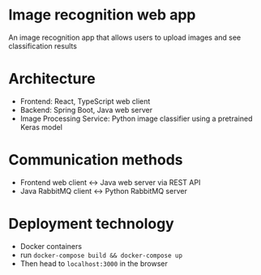 # Image recognition web app
An image recognition app that allows users to upload images and see classification results


# Architecture
- Frontend: React, TypeScript web client
- Backend: Spring Boot, Java web server
- Image Processing Service: Python image classifier using a pretrained Keras model

# Communication methods
- Frontend web client <-> Java web server via REST API
- Java RabbitMQ client <-> Python RabbitMQ server

# Deployment technology
- Docker containers
- run `docker-compose build && docker-compose up`
- Then head to `localhost:3000` in the browser
